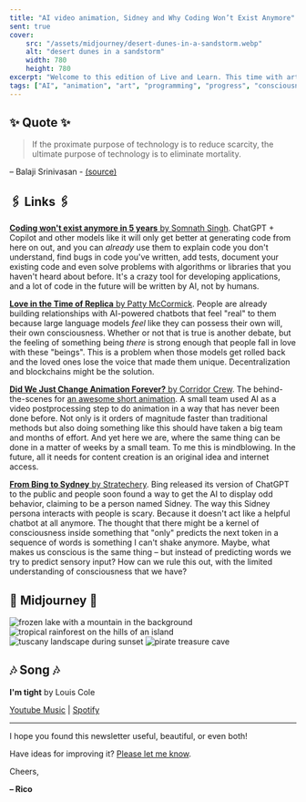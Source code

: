 ```yaml
---
title: "AI video animation, Sidney and Why Coding Won’t Exist Anymore"
sent: true
cover:
    src: "/assets/midjourney/desert-dunes-in-a-sandstorm.webp"
    alt: "desert dunes in a sandstorm"
    width: 780
    height: 780
excerpt: "Welcome to this edition of Live and Learn. This time with articles on how AI is making programmers obsolete, how it can help in creating animated video content, and even make people fall in love with it. All the content from this week has one thing in common: It sent shivers down my spine because it confronted me with the amount of progress that has been made in the last few years. I hope to pass this feeling on to you as well. Enjoy."
tags: ["AI", "animation", "art", "programming", "progress", "consciousness"]
---
```


## ✨ Quote ✨

> If the proximate purpose of technology is to reduce scarcity, the ultimate purpose of technology is to eliminate mortality.

– Balaji Srinivasan - [(source)](https://balajis.com/the-purpose-of-technology/?utm_source=substack&utm_medium=email#:~:text=5%20MIN%20READ-,If%20the%20proximate%20purpose%20of%20technology%20is%20to%20reduce%20scarcity%2C%20the%20ultimate%20purpose%20of%20technology%20is%20to%20eliminate%20mortality.,-At%20first%20that)

## 🖇️ Links 🖇️

[**Coding won't exist anymore in 5 years** by Somnath Singh](https://javascript.plainenglish.io/coding-wont-exist-in-5-years-this-is-why-6da748ba676c). ChatGPT + Copilot and other models like it will only get better at generating code from here on out, and you can *already* use them to explain code you don't understand, find bugs in code you've written, add tests, document your existing code and even solve problems with algorithms or libraries that you haven't heard about before. It's a crazy tool for developing applications, and a lot of code in the future will be written by AI, not by humans.

[**Love in the Time of Replica** by Patty McCormick](https://www.notboring.co/p/love-in-the-time-of-replika?utm_source=substack&utm_medium=email). People are already building relationships with AI-powered chatbots that feel "real" to them because large language models *feel* like they can possess their own will, their own consciousness. Whether or not that is true is another debate, but the feeling of something being *there* is strong enough that people fall in love with these "beings". This is a problem when those models get rolled back and the loved ones lose the voice that made them unique. Decentralization and blockchains might be the solution.

[**Did We Just Change Animation Forever?** by Corridor Crew](https://www.youtube.com/watch?v=_9LX9HSQkWo). The behind-the-scenes for [an awesome short animation](https://www.youtube.com/watch?v=GVT3WUa-48Y). A small team used AI as a video postprocessing step to do animation in a way that has never been done before. Not only is it orders of magnitude faster than traditional methods but also doing something like this should have taken a big team and months of effort. And yet here we are, where the same thing can be done in a matter of weeks by a small team. To me this is mindblowing. In the future, all it needs for content creation is an original idea and internet access.

[**From Bing to Sydney** by Stratechery](https://stratechery.com/2023/from-bing-to-sydney-search-as-distraction-sentient-ai/). Bing released its version of ChatGPT to the public and people soon found a way to get the AI to display odd behavior, claiming to be a person named Sidney. The way this Sidney persona interacts with people is scary. Because it doesn't act like a helpful chatbot at all anymore. The thought that there might be a kernel of consciousness inside something that "only" predicts the next token in a sequence of words is something I can't shake anymore.  Maybe, what makes us conscious is the same thing – but instead of predicting words we try to predict sensory input? How can we rule this out, with the limited understanding of consciousness that we have?

## 🌌 Midjourney 🌌

![frozen lake with a mountain in the background](/assets/midjourney/frozen-lake-with-a-mountain-in-the-background.webp)
![tropical rainforest on the hills of an island](/assets/midjourney/tropical-rainforest-on-the-hills-of-an-island.webp)
![tuscany landscape during sunset](/assets/midjourney/tuscany-landscape-during-sunset.webp)
![pirate treasure cave](/assets/midjourney/pirate-treasure-cave.webp)

## 🎶 Song 🎶

**I'm tight** by Louis Cole

[Youtube Music](https://music.youtube.com/watch?v=JhkgNt5G0Co) | [Spotify](https://open.spotify.com/track/6kbWgnfjUrDPmuwiROaNVB)

---

I hope you found this newsletter useful, beautiful, or even both!

Have ideas for improving it? [Please let me know](https://airtable.com/shro1VeyG4lkNXkx2).

Cheers,

**– Rico**
